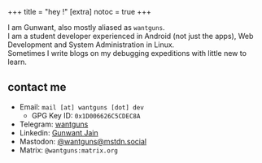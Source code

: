 +++
title = "hey !"
[extra]
notoc = true
+++

I am Gunwant, also mostly aliased as `wantguns`.  
I am a student developer experienced in Android (not just the apps), Web
Development and System Administration in Linux.  
Sometimes I write blogs on my debugging expeditions with little new to
learn. 

## contact me

- Email: `mail [at] wantguns [dot] dev`
  - GPG Key ID: `0x1D006626C5CDEC8A`
- Telegram: [wantguns](https://t.me/wantguns)
- Linkedin: [Gunwant Jain](https://www.linkedin.com/in/gunwant-jain/)
- Mastodon: <a rel="me" href="https://mstdn.social/@wantguns">@wantguns@mstdn.social</a>
- Matrix: `@wantguns:matrix.org`
